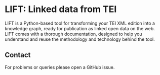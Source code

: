 # LIFT: Linked data from TEI

LIFT is a Python-based tool for transforming your TEI XML edition into a knowledge graph, ready for publication as linked open data on the web. LIFT comes with a thorough documentation, designed to help you understand and reuse the methodology and technology behind the tool.

## Contact
For problems or queries please open a GitHub issue.
